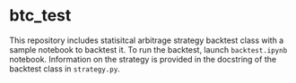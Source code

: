 # btc_test
This repository includes statisitcal arbitrage strategy backtest class with a sample notebook to backtest it. To run the backtest, launch `backtest.ipynb` notebook. Information on the strategy is provided in the docstring of the backtest class in `strategy.py`.
